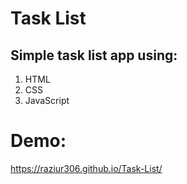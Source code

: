 # Task List

## Simple task list app using:

1. HTML
2. CSS
3. JavaScript

# Demo:

https://raziur306.github.io/Task-List/
